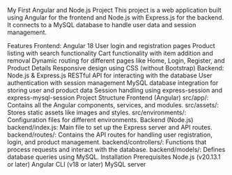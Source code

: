 <!-- # my-first-project
This is my first Angular project. I developed a Ecommerce website in this project.  -->

My First Angular and Node.js Project
This project is a web application built using Angular for the frontend and Node.js with Express.js for the backend. It connects to a MySQL database to handle user data and session management.

Features
Frontend: Angular 18
User login and registration pages
Product listing with search functionality
Cart functionality with item addition and removal
Dynamic routing for different pages like Home, Login, Register, and Product Details
Responsive design using CSS (without Bootstrap)
Backend: Node.js & Express.js
RESTful API for interacting with the database
User authentication with session management
MySQL database integration for storing user and product data
Session handling using express-session and express-mysql-session
Project Structure
Frontend (Angular)
src/app/: Contains all the Angular components, services, and modules.
src/assets/: Stores static assets like images and styles.
src/environments/: Configuration files for different environments.
Backend (Node.js)
backend/index.js: Main file to set up the Express server and API routes.
backend/routes/: Contains the API routes for handling user registration, login, and product management.
backend/controllers/: Functions that process requests and interact with the database.
backend/models/: Defines database queries using MySQL.
Installation
Prerequisites
Node.js (v20.13.1 or later)
Angular CLI (v18 or later)
MySQL server
